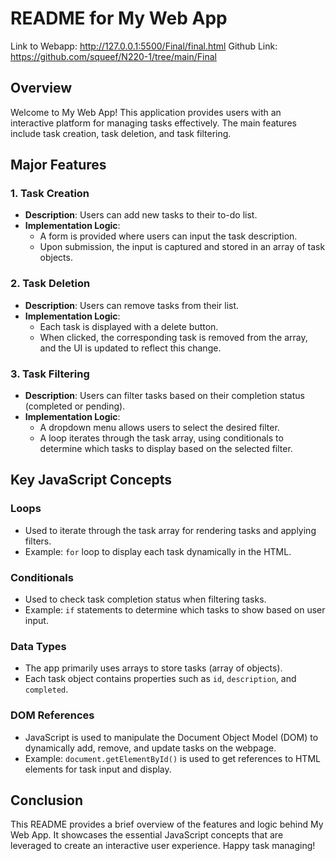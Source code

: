 # README for My Web App

Link to Webapp: http://127.0.0.1:5500/Final/final.html
Github Link: https://github.com/squeef/N220-1/tree/main/Final

## Overview

Welcome to My Web App! This application provides users with an interactive platform for managing tasks effectively. The main features include task creation, task deletion, and task filtering.

## Major Features

### 1. Task Creation

- **Description**: Users can add new tasks to their to-do list.
- **Implementation Logic**:
  - A form is provided where users can input the task description.
  - Upon submission, the input is captured and stored in an array of task objects.

### 2. Task Deletion

- **Description**: Users can remove tasks from their list.
- **Implementation Logic**:
  - Each task is displayed with a delete button.
  - When clicked, the corresponding task is removed from the array, and the UI is updated to reflect this change.

### 3. Task Filtering

- **Description**: Users can filter tasks based on their completion status (completed or pending).
- **Implementation Logic**:
  - A dropdown menu allows users to select the desired filter.
  - A loop iterates through the task array, using conditionals to determine which tasks to display based on the selected filter.

## Key JavaScript Concepts

### Loops

- Used to iterate through the task array for rendering tasks and applying filters.
- Example: `for` loop to display each task dynamically in the HTML.

### Conditionals

- Used to check task completion status when filtering tasks.
- Example: `if` statements to determine which tasks to show based on user input.

### Data Types

- The app primarily uses arrays to store tasks (array of objects).
- Each task object contains properties such as `id`, `description`, and `completed`.

### DOM References

- JavaScript is used to manipulate the Document Object Model (DOM) to dynamically add, remove, and update tasks on the webpage.
- Example: `document.getElementById()` is used to get references to HTML elements for task input and display.

## Conclusion

This README provides a brief overview of the features and logic behind My Web App. It showcases the essential JavaScript concepts that are leveraged to create an interactive user experience. Happy task managing!
